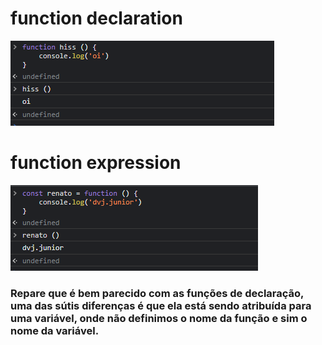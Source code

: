 # function declaration 
![foto](função%20declaração.png)
# function expression
![foto](função%20expression.png)
### Repare que é bem parecido com as funções de declaração, uma das sútis diferenças é que ela está sendo atribuída para uma variável, onde não definimos o nome da função e sim o nome da variável.